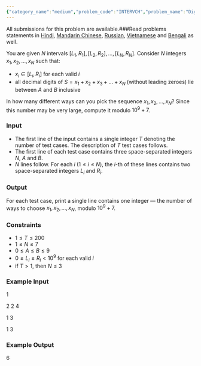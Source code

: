 ```yaml
---
{"category_name":"medium","problem_code":"INTERVCH","problem_name":"Digit Bounded Numbers","languages_supported":{"0":"C","1":"CPP14","2":"JAVA","3":"PYTH","4":"PYTH 3.6","5":"PYPY","6":"CS2","7":"PAS fpc","8":"PAS gpc","9":"RUBY","10":"PHP","11":"GO","12":"NODEJS","13":"HASK","14":"rust","15":"SCALA","16":"swift","17":"D","18":"PERL","19":"FORT","20":"WSPC","21":"ADA","22":"CAML","23":"ICK","24":"BF","25":"ASM","26":"CLPS","27":"PRLG","28":"ICON","29":"SCM qobi","30":"PIKE","31":"ST","32":"NICE","33":"LUA","34":"BASH","35":"NEM","36":"LISP sbcl","37":"LISP clisp","38":"SCM guile","39":"JS","40":"ERL","41":"TCL","42":"kotlin","43":"PERL6","44":"TEXT","45":"SCM chicken","46":"PYP3","47":"CLOJ","48":"COB","49":"FS"},"max_timelimit":3,"source_sizelimit":50000,"problem_author":"deadwing97","problem_tester":null,"date_added":"19-12-2018","tags":{"0":"cook101","1":"deadwing97","2":"dynamic","3":"inclusion"},"editorial_url":"https://discuss.codechef.com/problems/INTERVCH","time":{"view_start_date":1545589802,"submit_start_date":1545589802,"visible_start_date":1545589802,"end_date":1735669800},"is_direct_submittable":false,"layout":"problem"}
---
```

<span class="solution-visible-txt">All submissions for this problem are available.</span>###Read problems statements in [Hindi](http://www.codechef.com/download/translated/CK101TST/hindi/INTERVCH.pdf), [Mandarin Chinese](http://www.codechef.com/download/translated/CK101TST/mandarin/INTERVCH.pdf), [Russian](http://www.codechef.com/download/translated/CK101TST/russian/INTERVCH.pdf), [Vietnamese](http://www.codechef.com/download/translated/CK101TST/vietnamese/INTERVCH.pdf) and [Bengali](http://www.codechef.com/download/translated/CK101TST/bengali/INTERVCH.pdf) as well.

You are given $N$ intervals $[L_1, R_1], [L_2, R_2], \ldots, [L_N, R_N]$. Consider $N$ integers $x_1, x_2, \ldots, x_N$ such that:
- $x_i \in [L_i, R_i]$ for each valid $i$
- all decimal digits of $S = x_1 + x_2 + x_3 + \ldots + x_N$ (without leading zeroes) lie between $A$ and $B$ inclusive

In how many different ways can you pick the sequence $x_1, x_2, \ldots, x_N$? Since this number may be very large, compute it modulo $10^9+7$.

### Input
- The first line of the input contains a single integer $T$ denoting the number of test cases. The description of $T$ test cases follows.
- The first line of each test case contains three space-separated integers $N$, $A$ and $B$.
- $N$ lines follow. For each $i$ ($1 \le i \le N$), the $i$-th of these lines contains two space-separated integers $L_i$ and $R_i$.

### Output
For each test case, print a single line contains one integer — the number of ways to choose $x_1, x_2, \ldots, x_N$, modulo $10^9+7$.

### Constraints
- $1 \le T \le 200$
- $1 \le N \le 7$
- $0 \le A \le B \le 9$
- $0 \le L_i \le R_i \lt 10^9$ for each valid $i$
- if $T \gt 1$, then $N \le 3$

### Example Input


1

2 2 4

1 3

1 3


### Example Output

6

